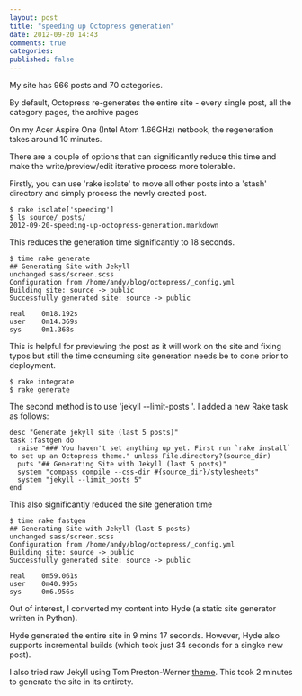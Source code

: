 ```yaml
---
layout: post
title: "speeding up Octopress generation"
date: 2012-09-20 14:43
comments: true
categories: 
published: false
---
```

My site has 966 posts and 70 categories.

By default, Octopress re-generates the entire site - 
every single post, all the category pages, the archive pages 

On my Acer Aspire One (Intel Atom 1.66GHz) netbook, the
regeneration takes around 10 minutes.

There are a couple of options that can significantly reduce this time
and make the write/preview/edit iterative process more tolerable.

Firstly, you can use 'rake isolate' to move all other posts into a 
'stash' directory and simply process the newly created post.

    $ rake isolate['speeding']
    $ ls source/_posts/
    2012-09-20-speeding-up-octopress-generation.markdown

This reduces the generation time significantly to 18 seconds.

    $ time rake generate
    ## Generating Site with Jekyll
    unchanged sass/screen.scss
    Configuration from /home/andy/blog/octopress/_config.yml
    Building site: source -> public
    Successfully generated site: source -> public
    
    real	0m18.192s
    user	0m14.369s
    sys		0m1.368s

This is helpful for previewing the post as it will work on the site and
fixing typos but still the time consuming site generation needs be to done
prior to deployment.

    $ rake integrate
    $ rake generate

The second method is to use 'jekyll --limit-posts <N>'. I added a new Rake
task as follows:

    desc "Generate jekyll site (last 5 posts)"
    task :fastgen do
      raise "### You haven't set anything up yet. First run `rake install` to set up an Octopress theme." unless File.directory?(source_dir)
      puts "## Generating Site with Jekyll (last 5 posts)"
      system "compass compile --css-dir #{source_dir}/stylesheets"
      system "jekyll --limit_posts 5"
    end

This also significantly reduced the site generation time

    $ time rake fastgen
    ## Generating Site with Jekyll (last 5 posts)
    unchanged sass/screen.scss
    Configuration from /home/andy/blog/octopress/_config.yml
    Building site: source -> public
    Successfully generated site: source -> public
    
    real	0m59.061s
    user	0m40.995s
    sys		0m6.956s

Out of interest, I converted my content into Hyde (a static site 
generator written in Python).

Hyde generated the entire site in 9 mins 17 seconds. However, Hyde 
also supports incremental builds (which took just 34 seconds for a singke
new post).

I also tried raw Jekyll using Tom Preston-Werner 
[theme](http://tom.preston-werner.com/2008/11/17/blogging-like-a-hacker.html).
This took 2 minutes to generate the site in its entirety.
